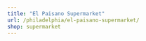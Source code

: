 ```yaml
---
title: "El Paisano Supermarket"
url: /philadelphia/el-paisano-supermarket/
shop: supermarket
---
```

